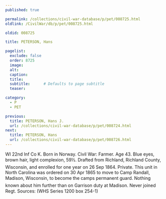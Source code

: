 ```yaml
---
published: true

permalink: /collections/civil-war-database/p/pet/008725.html
oldlink: /CivilWar/db/p/pet/008725.html

oldid: 008725

title: PETERSON, Hans

pagelist:
  exclude: false
  order: 8725
  image: 
  alt:
  caption:
  title:
  subtitle:      # Defaults to page subtitle
  teaser:

category: 
  - P 
  - PET

previous:
  title: PETERSON, Hans J.
  url: /collections/civil-war-database/p/pet/008724.html  
next:
  title: PETERSON, Hans
  url: /collections/civil-war-database/p/pet/008726.html   
---
```

WI 22nd Inf Co K. Born in Norway. Civil War: Farmer. Age 43. Blue eyes, brown hair, light complexion, 5&#146;9&frac12;&#148;. Drafted from Richland, Richland County, Wisconsin, and enrolled for one year on 26 Sep 1864. Private. This unit in North Carolina was ordered on 30 Apr 1865 to move to Camp Randall, Madison, Wisconsin, to become the camp&#146;s permanent guard. &#147;Nothing known about him further than on Garrison duty at Madison. Never joined Regt.&#148; Sources: (WHS Series 1200 box 254-1)